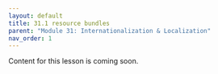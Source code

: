 ```yaml
---
layout: default
title: 31.1 resource bundles
parent: "Module 31: Internationalization & Localization"
nav_order: 1
---
```


Content for this lesson is coming soon.
